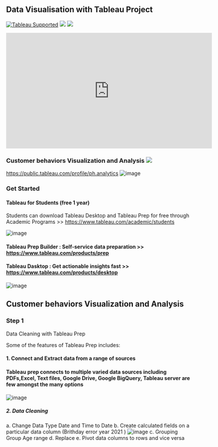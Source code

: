 ## Data Visualisation with Tableau Project
[![Tableau Supported](https://img.shields.io/badge/Support%20Level-Tableau%20Supported-53bd92.svg)](https://www.tableau.com/support-levels-it-and-developer-tools)
![](https://img.shields.io/badge/Tableau-brightgreen.svg)
![](https://img.shields.io/badge/TableauPrep-blueviolet.svg)

<div class="iframe-container">
  <iframe width="560" height="315" src="https://www.youtube.com/embed/X4t0JxiBeO0" frameborder="0" allow="accelerometer; autoplay; encrypted-media; gyroscope; picture-in-picture" loading="lazy" allowfullscreen></iframe>
</div>

### Customer behaviors Visualization and Analysis  ![](https://img.shields.io/badge/DataVisualization-blueviolet.svg)

https://public.tableau.com/profile/ph.analytics
![image](https://user-images.githubusercontent.com/70945564/118357439-70ffac00-b5a4-11eb-86ec-425fc9d712b6.png)

### Get Started 


#### Tableau for Students (free 1 year)
Students can download Tableau Desktop and Tableau Prep for free through Academic Programs >> https://www.tableau.com/academic/students

![image](https://user-images.githubusercontent.com/70945564/118348251-23b71680-b573-11eb-990c-703cd4ce1396.png)

#### Tableau Prep Builder : Self-service data preparation >> https://www.tableau.com/products/prep
#### Tableau Dasktop : Get actionable insights fast  >> https://www.tableau.com/products/desktop

![image](https://cdnl.tblsft.com/sites/default/files/pages/getinsightsfast.gif)

## Customer behaviors Visualization and Analysis

### Step 1
Data Cleaning with Tableau Prep

Some of the features of Tableau Prep includes:
#### 1. Connect and Extract data from a range of sources

#### Tableau prep connects to multiple varied data sources including PDFs,Excel, Text files, Google Drive, Google BigQuery, Tableau server are few amongst the many options

![image](https://user-images.githubusercontent.com/70945564/118363583-4838e000-b5bf-11eb-874b-0ee8c813a20c.png)

##### 2. Data Cleaning
  a. Change Data Type Date and Time to Date
  b. Create calculated fields on a particular data column  (Brithday error year 2021 )
  ![image](https://user-images.githubusercontent.com/70945564/118363859-84b90b80-b5c0-11eb-9689-e821be29af9c.png)
  c. Grouping Group Age range
  d. Replace
  e. Pivot data columns to rows and vice versa
